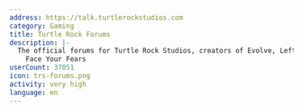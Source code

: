 ```yaml
---
address: https://talk.turtlerockstudios.com
category: Gaming
title: Turtle Rock Forums
description: |-
  The official forums for Turtle Rock Studios, creators of Evolve, Left 4 Dead, and
    Face Your Fears
userCount: 37051
icon: trs-forums.png
activity: very high
language: en
---
```

